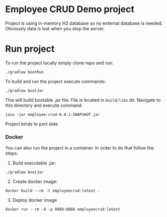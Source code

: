 # Employee CRUD Demo project
Project is using in-memory H2 database so no external database is needed. Obviously data is lost when you stop the server.

# Run project
To run the project locally simply clone repo and run:
```
./gradlew bootRun
```
To build and run the project execute commands:
```
./gradlew bootJar
```
This will build bootable .jar file. File is located in ``build/libs`` dir. Navigate to this directory and execute command:
```
java -jar employee-crud-0.0.1-SNAPSHOT.jar
```
Project binds to port ``8088``

### Docker
You can also run the project in a container. In order to do that follow the steps:
1. Build executable .jar:
```
./gradlew bootJar
```
2. Create docker image:
```
docker build --rm -t employeecrud:latest .
```
3. Deploy docker image
```
docker run --rm -d -p 8088:8088 employeecrud:latest
```